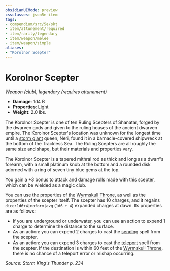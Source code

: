 ```yaml
---
obsidianUIMode: preview
cssclasses: json5e-item
tags:
- compendium/src/5e/skt
- item/attunement/required
- item/rarity/legendary
- item/weapon/melee
- item/weapon/simple
aliases: 
- "Korolnor Scepter"
---
```

# Korolnor Scepter
*Weapon ([club](2-Mechanics/CLI/items/club.md)), legendary (requires attunement)*  

- **Damage**: 1d4 B
- **Properties**: [Light](2-Mechanics/CLI/rules/item-properties.md#Light)
- **Weight**: 2.0 lbs.

The Korolnor Scepter is one of ten Ruling Scepters of Shanatar, forged by the dwarven gods and given to the ruling houses of the ancient dwarven empire. The Korolnor Scepter's location was unknown for the longest time until a [storm giant](2-Mechanics/CLI/bestiary/giant/storm-giant.md) queen, Neri, found it in a barnacle-covered shipwreck at the bottom of the Trackless Sea. The Ruling Scepters are all roughly the same size and shape, but their materials and properties vary.

The Korolnor Scepter is a tapered mithral rod as thick and long as a dwarf's forearm, with a small platinum knob at the bottom and a rounded disk adorned with a ring of seven tiny blue gems at the top.

You gain a +3 bonus to attack and damage rolls made with this scepter, which can be wielded as a magic club.

You can use the properties of the [Wyrmskull Throne](2-Mechanics/CLI/items/wyrmskull-throne-skt.md), as well as the properties of the scepter itself. The scepter has 10 charges, and it regains `dice:1d6+4|noform|avg` (`1d6 + 4`) expanded charges at dawn. Its properties are as follows:

- If you are underground or underwater, you can use an action to expend 1 charge to determine the distance to the surface.  
- As an action: you can expend 2 charges to cast the [sending](2-Mechanics/CLI/spells/sending.md) spell from the scepter.  
- As an action: you can expend 3 charges to cast the [teleport](2-Mechanics/CLI/spells/teleport.md) spell from the scepter. If the destination is within 60 feet of the [Wyrmskull Throne](2-Mechanics/CLI/items/wyrmskull-throne-skt.md), there is no chance of a teleport error or mishap occurring.  

*Source: Storm King's Thunder p. 234*